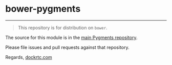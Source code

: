 # bower-pygments
___


 > This repository is for distribution on `bower`. 


The source for this module is in the [main Pygments repository](https://bitbucket.org/birkenfeld/pygments-main/). 

Please file issues and pull requests against that repository.

Regards,
[dockrtc.com](http://dockrtc.com)
